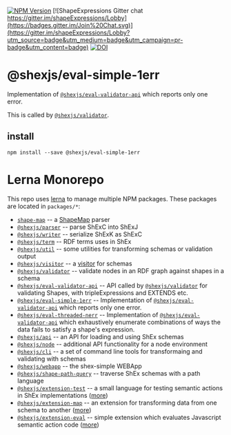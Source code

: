 [![NPM Version](https://badge.fury.io/js/@shexjs%2Feval-simple-1err.png)](https://npmjs.org/package/shex)
[![ShapeExpressions Gitter chat https://gitter.im/shapeExpressions/Lobby](https://badges.gitter.im/Join%20Chat.svg)](https://gitter.im/shapeExpressions/Lobby?utm_source=badge&utm_medium=badge&utm_campaign=pr-badge&utm_content=badge)
[![DOI](https://zenodo.org/badge/DOI/10.5281/zenodo.1213693.svg)](https://doi.org/10.5281/zenodo.1213693)

# @shexjs/eval-simple-1err
Implementation of [`@shexjs/eval-validator-api`](../eval-validator-api#readme) which reports only one error.

This is called by [`@shexjs/validator`](../shex-validator#readme).


## install

``` shell
npm install --save @shexjs/eval-simple-1err
```


# Lerna Monorepo

This repo uses [lerna](https://github.com/lerna/lerna) to manage multiple NPM packages. These packages are located in `packages/*`:

- [`shape-map`](../shape-map#readme) -- a [ShapeMap](https://shexspec.github.io/shape-map/) parser
- [`@shexjs/parser`](../shex-parser#readme) -- parse ShExC into ShExJ
- [`@shexjs/writer`](../shex-writer#readme) -- serialize ShExK as ShExC
- [`@shexjs/term`](../shex-term#readme) -- RDF terms uses in ShEx
- [`@shexjs/util`](../shex-util#readme) -- some utilities for transforming schemas or validation output
- [`@shexjs/visitor`](../shex-visitor#readme) -- a [visitor](https://en.wikipedia.org/wiki/Visitor_pattern) for schemas
- [`@shexjs/validator`](../shex-validator#readme) -- validate nodes in an RDF graph against shapes in a schema
- [`@shexjs/eval-validator-api`](../eval-validator-api#readme) -- API called by [`@shexjs/validator`](../shex-validator#readme) for validating Shapes, with tripleExpressions and EXTENDS etc.
- [`@shexjs/eval-simple-1err`](../eval-simple-1err#readme) -- Implementation of [`@shexjs/eval-validator-api`](../eval-validator-api#readme) which reports only one error.
- [`@shexjs/eval-threaded-nerr`](../eval-threaded-nerr#readme) -- Implementation of [`@shexjs/eval-validator-api`](../eval-validator-api#readme) which exhaustively enumerate combinations of ways the data fails to satisfy a shape's expression.
- [`@shexjs/api`](../shex-api#readme) -- an API for loading and using ShEx schemas
- [`@shexjs/node`](../shex-node#readme) -- additional API functionality for a node environment
- [`@shexjs/cli`](../shex-cli#readme) -- a set of command line tools for transformaing and validating with schemas
- [`@shexjs/webapp`](../shex-webapp#readme) -- the shex-simple WEBApp
- [`@shexjs/shape-path-query`](../shex-shape-path-query#readme) -- traverse ShEx schemas with a path language
- [`@shexjs/extension-test`](../extension-test#readme) -- a small language for testing semantic actions in ShEx implementations ([more](http://shex.io/extensions/Test/))
- [`@shexjs/extension-map`](../extension-map#readme) -- an extension for transforming data from one schema to another ([more](http://shex.io/extensions/Map/))
- [`@shexjs/extension-eval`](../extension-eval#readme) -- simple extension which evaluates Javascript semantic action code ([more](http://shex.io/extensions/Eval/))

